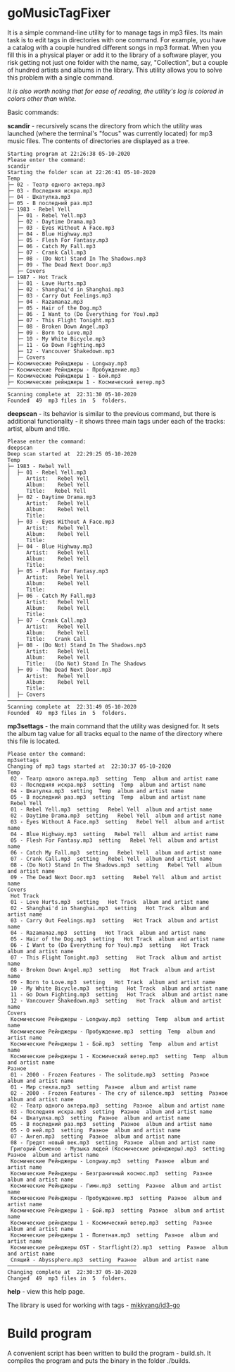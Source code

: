 # goMusicTagFixer

It is a simple command-line utility for to manage tags in mp3 files.
Its main task is to edit tags in directories with one command. 
For example, you have a catalog with a couple hundred different songs in mp3 
format. When you fill this in a physical player or add it to the library of a 
software player, you risk getting not just one folder with the name, say, 
"Collection", but a couple of hundred artists and albums in the library.
This utility allows you to solve this problem with a single command.

*It is also worth noting that for ease of reading, the utility's log is colored in colors other than white.*

Basic commands:

**scandir**  -   recursively scans the directory from which the utility was 
launched (where the terminal's "focus" was currently located) for mp3 music 
files. The contents of directories are displayed as a tree.

```
Starting program at 22:26:38 05-10-2020
Please enter the command:
scandir
Starting the folder scan at 22:26:41 05-10-2020
Temp
├─ 02 - Театр одного актера.mp3
├─ 03 - Последняя искра.mp3
├─ 04 - Шкатулка.mp3
├─ 05 - В последний раз.mp3
├─ 1983 - Rebel Yell
│  ├─ 01 - Rebel Yell.mp3
│  ├─ 02 - Daytime Drama.mp3
│  ├─ 03 - Eyes Without A Face.mp3
│  ├─ 04 - Blue Highway.mp3
│  ├─ 05 - Flesh For Fantasy.mp3
│  ├─ 06 - Catch My Fall.mp3
│  ├─ 07 - Crank Call.mp3
│  ├─ 08 - (Do Not) Stand In The Shadows.mp3
│  ├─ 09 - The Dead Next Door.mp3
│  ├─ Covers
├─ 1987 - Hot Track
│  ├─ 01 - Love Hurts.mp3
│  ├─ 02 - Shanghai'd in Shanghai.mp3
│  ├─ 03 - Carry Out Feelings.mp3
│  ├─ 04 - Razamanaz.mp3
│  ├─ 05 - Hair of the Dog.mp3
│  ├─ 06 - I Want to (Do Everything for You).mp3
│  ├─ 07 - This Flight Tonight.mp3
│  ├─ 08 - Broken Down Angel.mp3
│  ├─ 09 - Born to Love.mp3
│  ├─ 10 - My White Bicycle.mp3
│  ├─ 11 - Go Down Fighting.mp3
│  ├─ 12 - Vancouver Shakedown.mp3
│  ├─ Covers
├─ Космические Рейнджеры - Longway.mp3
├─ Космические Рейнджеры - Пробуждение.mp3
├─ Космические Рейнджеры 1 - Бой.mp3
├─ Космические рейнджеры 1 - Космический ветер.mp3
─────────────────────────────────────────
Scanning complete at  22:31:30 05-10-2020
Founded  49  mp3 files in  5  folders.

```

**deepscan**  -   its behavior is similar to the previous command, but there is 
additional functionality - it shows three main tags under each of the tracks:
artist, album and title.

```
Please enter the command:
deepscan
Deep scan started at  22:29:25 05-10-2020
Temp
├─ 1983 - Rebel Yell
│  ├─ 01 - Rebel Yell.mp3
│     Artist:   Rebel Yell 
│     Album:    Rebel Yell 
│     Title:   Rebel Yell 
│  ├─ 02 - Daytime Drama.mp3
│     Artist:   Rebel Yell 
│     Album:    Rebel Yell 
│     Title:    
│  ├─ 03 - Eyes Without A Face.mp3
│     Artist:   Rebel Yell 
│     Album:    Rebel Yell 
│     Title:    
│  ├─ 04 - Blue Highway.mp3
│     Artist:   Rebel Yell 
│     Album:    Rebel Yell 
│     Title:    
│  ├─ 05 - Flesh For Fantasy.mp3
│     Artist:   Rebel Yell 
│     Album:    Rebel Yell 
│     Title:    
│  ├─ 06 - Catch My Fall.mp3
│     Artist:   Rebel Yell 
│     Album:    Rebel Yell 
│     Title:    
│  ├─ 07 - Crank Call.mp3
│     Artist:   Rebel Yell 
│     Album:    Rebel Yell 
│     Title:   Crank Call 
│  ├─ 08 - (Do Not) Stand In The Shadows.mp3
│     Artist:   Rebel Yell 
│     Album:    Rebel Yell 
│     Title:   (Do Not) Stand In The Shadows 
│  ├─ 09 - The Dead Next Door.mp3
│     Artist:   Rebel Yell 
│     Album:    Rebel Yell 
│     Title:    
│  ├─ Covers
─────────────────────────────────────────
Scanning complete at  22:31:49 05-10-2020
Founded  49  mp3 files in  5  folders.

```

**mp3settags** -   the main command that the utility was designed for. It sets 
the album tag value for all tracks equal to the name of the directory where 
this file is located.

```
Please enter the command:
mp3settags
Changing of mp3 tags started at  22:30:37 05-10-2020
Temp
 02 - Театр одного актера.mp3  setting  Temp  album and artist name
 03 - Последняя искра.mp3  setting  Temp  album and artist name
 04 - Шкатулка.mp3  setting  Temp  album and artist name
 05 - В последний раз.mp3  setting  Temp  album and artist name
 Rebel Yell
 01 - Rebel Yell.mp3  setting   Rebel Yell  album and artist name
 02 - Daytime Drama.mp3  setting   Rebel Yell  album and artist name
 03 - Eyes Without A Face.mp3  setting   Rebel Yell  album and artist name
 04 - Blue Highway.mp3  setting   Rebel Yell  album and artist name
 05 - Flesh For Fantasy.mp3  setting   Rebel Yell  album and artist name
 06 - Catch My Fall.mp3  setting   Rebel Yell  album and artist name
 07 - Crank Call.mp3  setting   Rebel Yell  album and artist name
 08 - (Do Not) Stand In The Shadows.mp3  setting   Rebel Yell  album and artist name
 09 - The Dead Next Door.mp3  setting   Rebel Yell  album and artist name
Covers
 Hot Track
 01 - Love Hurts.mp3  setting   Hot Track  album and artist name
 02 - Shanghai'd in Shanghai.mp3  setting   Hot Track  album and artist name
 03 - Carry Out Feelings.mp3  setting   Hot Track  album and artist name
 04 - Razamanaz.mp3  setting   Hot Track  album and artist name
 05 - Hair of the Dog.mp3  setting   Hot Track  album and artist name
 06 - I Want to (Do Everything for You).mp3  setting   Hot Track  album and artist name
 07 - This Flight Tonight.mp3  setting   Hot Track  album and artist name
 08 - Broken Down Angel.mp3  setting   Hot Track  album and artist name
 09 - Born to Love.mp3  setting   Hot Track  album and artist name
 10 - My White Bicycle.mp3  setting   Hot Track  album and artist name
 11 - Go Down Fighting.mp3  setting   Hot Track  album and artist name
 12 - Vancouver Shakedown.mp3  setting   Hot Track  album and artist name
Covers
 Космические Рейнджеры - Longway.mp3  setting  Temp  album and artist name
 Космические Рейнджеры - Пробуждение.mp3  setting  Temp  album and artist name
 Космические Рейнджеры 1 - Бой.mp3  setting  Temp  album and artist name
 Космические рейнджеры 1 - Космический ветер.mp3  setting  Temp  album and artist name
Разное
 01 - 2000 - Frozen Features - The solitude.mp3  setting  Разное  album and artist name
 01 - Мир стекла.mp3  setting  Разное  album and artist name
 02 - 2000 - Frozen Features - The cry of silence.mp3  setting  Разное  album and artist name
 02 - Театр одного актера.mp3  setting  Разное  album and artist name
 03 - Последняя искра.mp3  setting  Разное  album and artist name
 04 - Шкатулка.mp3  setting  Разное  album and artist name
 05 - В последний раз.mp3  setting  Разное  album and artist name
 05 - О ней.mp3  setting  Разное  album and artist name
 07 - Ангел.mp3  setting  Разное  album and artist name
 08 - Гредят новый век.mp3  setting  Разное  album and artist name
 Григорий Семенов - Музыка людей (Космические рейнджеры).mp3  setting  Разное  album and artist name
 Космические Рейнджеры - Longway.mp3  setting  Разное  album and artist name
 Космические Рейнджеры - Безграничный космос.mp3  setting  Разное  album and artist name
 Космические Рейнджеры - Гимн.mp3  setting  Разное  album and artist name
 Космические Рейнджеры - Пробуждение.mp3  setting  Разное  album and artist name
 Космические Рейнджеры 1 - Бой.mp3  setting  Разное  album and artist name
 Космические рейнджеры 1 - Космический ветер.mp3  setting  Разное  album and artist name
 Космические рейнджеры 1 - Полетная.mp3  setting  Разное  album and artist name
 Космические рейнджеры OST - Starflight(2).mp3  setting  Разное  album and artist name
 Спящий - Abyssphere.mp3  setting  Разное  album and artist name
─────────────────────────────────────────
Changing complete at  22:30:37 05-10-2020
Changed  49  mp3 files in  5  folders.

```

**help**      -   view this help page.

The library is used for working with tags - [mikkyang/id3-go](https://github.com/mikkyang/id3-go)

# Build program

A convenient script has been written to build the program - build.sh. It compiles the program and puts the binary in the folder ./builds. 
